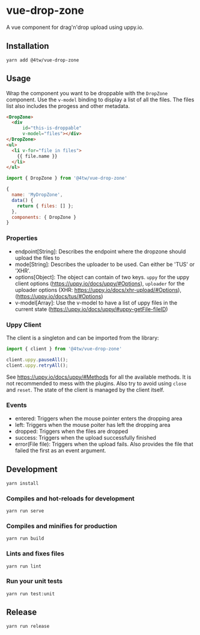 # vue-drop-zone

A vue component for drag'n'drop upload using uppy.io.

## Installation

```
yarn add @4tw/vue-drop-zone
```

## Usage

Wrap the component you want to be droppable with the `DropZone` component.
Use the `v-model` binding to display a list of all the files.
The files list also includes the progess and other metadata.

``` html
<DropZone>
  <div
      id="this-is-droppable"
      v-model="files"></div>
</DropZone>
<ul>
  <li v-for="file in files">
    {{ file.name }}
  </li>
</ul>
```

``` javascript
import { DropZone } from '@4tw/vue-drop-zone'

{
  name: 'MyDropZone',
  data() {
    return { files: [] };
  },
  components: { DropZone }
}
```

### Properties

- endpoint[String]: Describes the endpoint where the dropzone should upload the files to
- mode[String]: Describes the uploader to be used. Can either be 'TUS' or 'XHR'.
- options[Object]: The object can contain of two keys. `uppy` for the uppy client options (https://uppy.io/docs/uppy/#Options), `uploader` for the uploader options (XHR: https://uppy.io/docs/xhr-upload/#Options), (https://uppy.io/docs/tus/#Options)
- v-model[Array]: Use the v-model to have a list of uppy files in the current state (https://uppy.io/docs/uppy/#uppy-getFile-fileID)

### Uppy Client

The client is a singleton and can be imported from the library:

``` javascript
import { client } from '@4tw/vue-drop-zone'

client.uppy.pauseAll();
client.uppy.retryAll();
```

See https://uppy.io/docs/uppy/#Methods for all the available methods.
It is not recommended to mess with the plugins.
Also try to avoid using `close` and `reset`. The state of the client is managed
by the client itself.

### Events

- entered: Triggers when the mouse pointer enters the dropping area
- left: Triggers when the mouse poiter has left the dropping area
- dropped: Triggers when the files are dropped
- success: Triggers when the upload successfully finished
- error(File file): Triggers when the upload fails. Also provides the file
that failed the first as an event argument.

## Development
```
yarn install
```

### Compiles and hot-reloads for development
```
yarn run serve
```

### Compiles and minifies for production
```
yarn run build
```

### Lints and fixes files
```
yarn run lint
```

### Run your unit tests
```
yarn run test:unit
```

## Release

```
yarn run release
```
